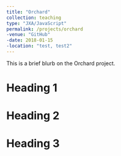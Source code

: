 ```yaml
---
title: "Orchard"
collection: teaching
type: "JXA/JavaScript"
permalink: /projects/orchard
-venue: "GitHub"	
-date: 2018-01-15	
-location: "test, test2"
---
```


This is a brief blurb on the Orchard project.

Heading 1
======

Heading 2
======

Heading 3
======
